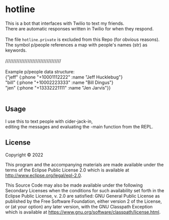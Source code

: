 # hotline

This is a bot that interfaces with Twilio to text my friends. <br />
There are automatic responses written in Twilio for when they respond. <br /> <br />
The file ```hotline.private``` is excluded from this Repo (for obvious reasons). <br />
The symbol p/people references a map with people's names (str) as keywords.&nbsp; <br /> <br />
/////////////////////////////////// <br /> <br />
Example p/people data structure: <br />
{"jeff" {:phone "+10001112222" :name "Jeff Hucklebug"} <br />
 "bill" {:phone "+10002223333" :name "Bill Dingus"} <br />
 "jen"  {:phone "+13332221111" :name "Jen Jarvis"}} <br /> <br />

## Usage

I use this to text people with cider-jack-in, <br />
editing the messages and evaluating the -main function from the REPL.

## License

Copyright © 2022


This program and the accompanying materials are made available under the
terms of the Eclipse Public License 2.0 which is available at
http://www.eclipse.org/legal/epl-2.0.

This Source Code may also be made available under the following Secondary
Licenses when the conditions for such availability set forth in the Eclipse
Public License, v. 2.0 are satisfied: GNU General Public License as published by
the Free Software Foundation, either version 2 of the License, or (at your
option) any later version, with the GNU Classpath Exception which is available
at https://www.gnu.org/software/classpath/license.html.
